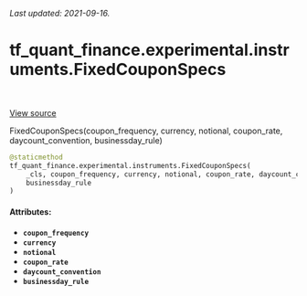 <!--
This file is generated by a tool. Do not edit directly.
For open-source contributions the docs will be updated automatically.
-->

*Last updated: 2021-09-16.*

<div itemscope itemtype="http://developers.google.com/ReferenceObject">
<meta itemprop="name" content="tf_quant_finance.experimental.instruments.FixedCouponSpecs" />
<meta itemprop="path" content="Stable" />
<meta itemprop="property" content="__new__"/>
</div>

# tf_quant_finance.experimental.instruments.FixedCouponSpecs

<!-- Insert buttons and diff -->

<table class="tfo-notebook-buttons tfo-api" align="left">
</table>

<a target="_blank" href="https://github.com/google/tf-quant-finance/blob/master/tf_quant_finance/experimental/instruments/rates_common.py">View source</a>



FixedCouponSpecs(coupon_frequency, currency, notional, coupon_rate, daycount_convention, businessday_rule)

```python
@staticmethod
tf_quant_finance.experimental.instruments.FixedCouponSpecs(
    _cls, coupon_frequency, currency, notional, coupon_rate, daycount_convention,
    businessday_rule
)
```



<!-- Placeholder for "Used in" -->


#### Attributes:

* <b>`coupon_frequency`</b>
* <b>`currency`</b>
* <b>`notional`</b>
* <b>`coupon_rate`</b>
* <b>`daycount_convention`</b>
* <b>`businessday_rule`</b>



